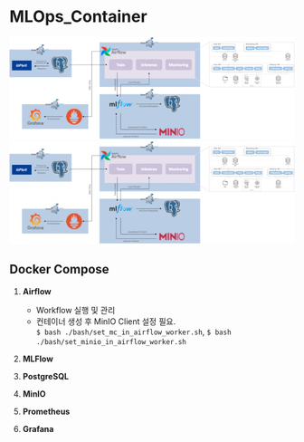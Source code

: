 # MLOps_Container

<img src="img/sys_archi.png" alt='아키텍처' witdh="100%">
<img src="img/sys_archi.jpg" alt='아키텍처' witdh="100%">

## Docker Compose

1. **Airflow**
    - Workflow 실행 및 관리
    - 컨테이너 생성 후 MinIO Client 설정 필요.<br>`$ bash ./bash/set_mc_in_airflow_worker.sh`, `$ bash ./bash/set_minio_in_airflow_worker.sh`
    
2. **MLFlow**

3. **PostgreSQL**

4. **MinIO**

5. **Prometheus**

6. **Grafana**
